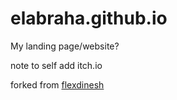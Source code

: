 # elabraha.github.io
My landing page/website?

note to self add itch.io

forked from [flexdinesh](https://github.com/flexdinesh/dev-landing-page)
